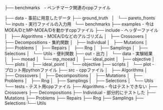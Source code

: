 ├── benchmarks　- ベンチマーク関連のcppファイル

├── data - 事前に用意したデータ
    ├── ground_truth
    │   └── pareto_fronts
    └─ inputs - 実行ファイルの入力用
        └── benchmarks
├── examples - 今はMOEA/DとMP-MOEA/Dを動かすcppファイル
├── include - ヘッダーファイル
│   ├── Algorithms - MOEA/Dなどのアルゴリズム
│   ├── Crossovers
│   ├── Decompositions - 集約関数
│   ├── Individual
│   ├── Mutations
│   ├── Problems
│   ├── Repairs
│   ├── Rng
│   ├── Samplings
│   ├── Selections
│   └── Utils - 便利関数
├── out - 出力
│   └── data - 実験結果
│       ├── moead
│       └── mp_moead
│           ├── ideal_point
│           ├── objective
│           └── plots
│               ├── ideal_point
│               └── objective
├── scripts
│   └── plot - プロット用pythonファイル
├── src - cppファイル
│   ├── Algorithms
│   ├── Crossovers
│   ├── Decompositions
│   ├── Mutations
│   ├── Problems
│   ├── Rng
│   ├── Samplings
│   ├── Selections
│   └── Utils
└── tests - テスト用cppファイル
    ├── Algorithms - 今はテストできない
    ├── Crossovers
    ├── Decompositions
    ├── Individual - 部分的にテストした
    ├── Mutations
    ├── Problems
    ├── Repairs
    ├── Rng
    ├── Samplings
    ├── Selections
    └── Utils
